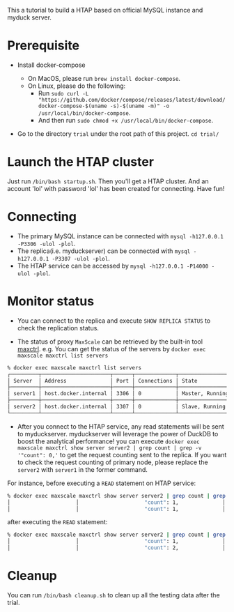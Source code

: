 This a tutorial to build a HTAP based on official MySQL instance and myduck server.

# Prerequisite

* Install docker-compose
    * On MacOS, please run `brew install docker-compose`.
    * On Linux, please do the following:
        * Run `sudo curl -L "https://github.com/docker/compose/releases/latest/download/docker-compose-$(uname -s)-$(uname -m)" -o /usr/local/bin/docker-compose`.
        * And then run `sudo chmod +x /usr/local/bin/docker-compose`.

* Go to the directory `trial` under the root path of this project. `cd trial/`

# Launch the HTAP cluster

Just run `/bin/bash startup.sh`. Then you'll get a HTAP cluster. And an account 'lol' with password 'lol' has been created for connecting. Have fun!

# Connecting

* The primary MySQL instance can be connected with `mysql -h127.0.0.1 -P3306 -ulol -plol`.
* The replica(i.e. myduckserver) can be connected with `mysql -h127.0.0.1 -P3307 -ulol -plol`.
* The HTAP service can be accessed by `mysql -h127.0.0.1 -P14000 -ulol -plol`.

# Monitor status

* You can connect to the replica and execute `SHOW REPLICA STATUS` to check the replication status.

* The status of proxy `MaxScale` can be retrieved by the built-in tool [maxctrl](https://mariadb.com/kb/en/mariadb-maxscale-24-maxctrl/). e.g. You can get the status of the servers by `docker exec maxscale maxctrl list servers`
```bash
% docker exec maxscale maxctrl list servers                                            
┌─────────┬──────────────────────┬──────┬─────────────┬─────────────────┬──────┬───────────────┐
│ Server  │ Address              │ Port │ Connections │ State           │ GTID │ Monitor       │
├─────────┼──────────────────────┼──────┼─────────────┼─────────────────┼──────┼───────────────┤
│ server1 │ host.docker.internal │ 3306 │ 0           │ Master, Running │      │ MySQL-Monitor │
├─────────┼──────────────────────┼──────┼─────────────┼─────────────────┼──────┼───────────────┤
│ server2 │ host.docker.internal │ 3307 │ 0           │ Slave, Running  │      │ MySQL-Monitor │
└─────────┴──────────────────────┴──────┴─────────────┴─────────────────┴──────┴───────────────┘
```

* After you connect to the HTAP service, any read statements will be sent to myduckserver. myduckserver will leverage the power of DuckDB to boost the analytical performance! you can execute `docker exec maxscale maxctrl show server server2 | grep count | grep -v '"count": 0,'` to get the request counting sent to the replica. If you want to check the request counting of primary node, please replace the `server2` with `server1` in the former command.

For instance, before executing a `READ` statement on HTAP service:
```bash
% docker exec maxscale maxctrl show server server2 | grep count | grep -v '"count": 0,'
│                     │                     "count": 1,              │
│                     │                     "count": 1,              │
```

after executing the `READ` statement:
```bash
% docker exec maxscale maxctrl show server server2 | grep count | grep -v '"count": 0,'
│                     │                     "count": 1,              │
│                     │                     "count": 2,              │
```

# Cleanup

You can run `/bin/bash cleanup.sh` to clean up all the testing data after the trial.
